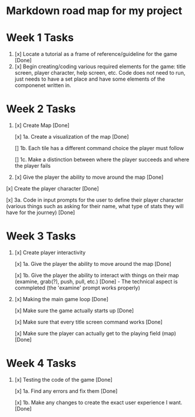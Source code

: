# Markdown road map for my project

# Week 1 Tasks
1. [x] Locate a tutorial as a frame of reference/guideline for the game [Done]
2. [x] Begin creating/coding various required elements for the game: title screen, player character, help screen, etc.
       Code does not need to run, just needs to have a set place and have some elements of the componenet written in.

# Week 2 Tasks
1. [x] Create Map [Done]

   [x]  1a. Create a visualization of the map [Done]
   
   []  1b. Each tile has a different command choice the player must follow
   
   []  1c. Make a distinction between where the player succeeds and where the player fails

2. [x] Give the player the ability to move around the map [Done]
   
[x] Create the player character [Done]

   [x] 3a. Code in input prompts for the user to define their player character (various things such as asking for their name, what type of stats they will have for the journey) [Done]

# Week 3 Tasks
1. [x] Create player interactivity

   	[x] 1a. Give the player the ability to move around the map [Done]
   
   	[x] 1b. Give the player the ability to interact with things on their map (examine, grab(?), push, pull, etc.) [Done]
		- The technical aspect is commpleted (the 'examine' prompt works properly)
   
2. [x] Making the main game loop [Done]
	
	[x] Make sure the game actually starts up [Done]
	
	[x] Make sure that every title screen command works [Done]
	
	[x] Make sure the player can actually get to the playing field (map) [Done]


# Week 4 Tasks
1. [x] Testing the code of the game [Done]
	
	 [x] 1a. Find any errors and fix them [Done]
	 
	 [x] 1b. Make any changes to create the exact user experience I want. [Done]
